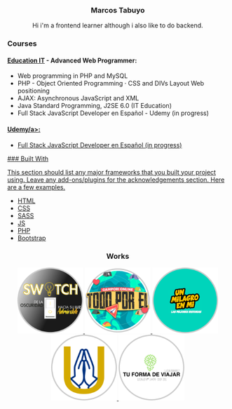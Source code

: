 <!-- PROJECT LOGO -->
<br />
<p align="center">
  <h3 align="center">Marcos Tabuyo</h3>

  <p align="center">
    Hi i'm a frontend learner although i also like to do backend.
    <br />
  </p>
</p>
<h3>Courses</h3>
<h4><a href="https://www.educacionit.com/">Education IT</a> - Advanced Web Programmer:</h4>
<ul>
  <li>Web programming in PHP and MySQL</li>
  <li>PHP - Object Oriented Programming · CSS and DIVs Layout Web positioning</li>
  <li>AJAX: Asynchronous JavaScript and XML</li>
  <li>Java Standard Programming, J2SE 6.0 (IT Education)</li>
  <li>Full Stack JavaScript Developer en Español - Udemy (in progress)</li>
</ul>
<h4><a href="https://www.udemy.com/course/fullstack-js-en-espanol/">Udemy/a>:</h4>
<ul>
  <li>Full Stack JavaScript Developer en Español (in progress)</li>
</ul>
### Built With

This section should list any major frameworks that you built your project using. Leave any add-ons/plugins for the acknowledgements section. Here are a few examples.
* [HTML](https://getbootstrap.com)
* [CSS](https://getbootstrap.com)
* [SASS](https://sass-lang.com/)
* [JS]()
* [PHP](https://www.php.net/)
* [Bootstrap](https://getbootstrap.com)


<h3 align="center">Works</h3>
<p align="center">
  <a href="https://">
    <img src="images/congreso.png" alt="Logo" width="150" height="150">
  </a>
  <a href="https://">
    <img src="images/campori.png" alt="Logo" width="150" height="150">
  </a>
  <a href="https://">
    <img src="images/unmilagro.png" alt="Logo" width="150" height="150">
  </a>
  <a href="https://">
    <img src="images/unidos.png" alt="Logo" width="150" height="150">
  </a>
  <a href="https://">
    <img src="images/tuforma.png" alt="Logo" width="150" height="150">
  </a>
</p>
